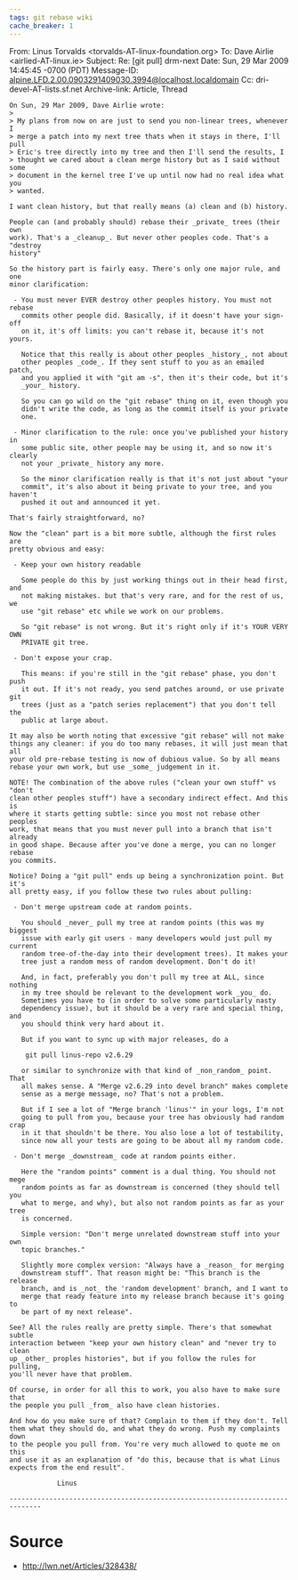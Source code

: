 ```yaml
---
tags: git rebase wiki
cache_breaker: 1
---
```


From: Linus Torvalds <torvalds-AT-linux-foundation.org> To: Dave Airlie <airlied-AT-linux.ie> Subject: Re: [git pull] drm-next Date: Sun, 29 Mar 2009 14:45:45 -0700 (PDT) Message-ID: <alpine.LFD.2.00.0903291409030.3994@localhost.localdomain> Cc: dri-devel-AT-lists.sf.net Archive-link: Article, Thread

    On Sun, 29 Mar 2009, Dave Airlie wrote:
    >
    > My plans from now on are just to send you non-linear trees, whenever I
    > merge a patch into my next tree thats when it stays in there, I'll pull
    > Eric's tree directly into my tree and then I'll send the results, I
    > thought we cared about a clean merge history but as I said without some
    > document in the kernel tree I've up until now had no real idea what you
    > wanted.

    I want clean history, but that really means (a) clean and (b) history.

    People can (and probably should) rebase their _private_ trees (their own
    work). That's a _cleanup_. But never other peoples code. That's a "destroy
    history"

    So the history part is fairly easy. There's only one major rule, and one
    minor clarification:

     - You must never EVER destroy other peoples history. You must not rebase
       commits other people did. Basically, if it doesn't have your sign-off
       on it, it's off limits: you can't rebase it, because it's not yours.

       Notice that this really is about other peoples _history_, not about
       other peoples _code_. If they sent stuff to you as an emailed patch,
       and you applied it with "git am -s", then it's their code, but it's
       _your_ history.

       So you can go wild on the "git rebase" thing on it, even though you
       didn't write the code, as long as the commit itself is your private
       one.

     - Minor clarification to the rule: once you've published your history in
       some public site, other people may be using it, and so now it's clearly
       not your _private_ history any more.

       So the minor clarification really is that it's not just about "your
       commit", it's also about it being private to your tree, and you haven't
       pushed it out and announced it yet.

    That's fairly straightforward, no?

    Now the "clean" part is a bit more subtle, although the first rules are
    pretty obvious and easy:

     - Keep your own history readable

       Some people do this by just working things out in their head first, and
       not making mistakes. but that's very rare, and for the rest of us, we
       use "git rebase" etc while we work on our problems.

       So "git rebase" is not wrong. But it's right only if it's YOUR VERY OWN
       PRIVATE git tree.

     - Don't expose your crap.

       This means: if you're still in the "git rebase" phase, you don't push
       it out. If it's not ready, you send patches around, or use private git
       trees (just as a "patch series replacement") that you don't tell the
       public at large about.

    It may also be worth noting that excessive "git rebase" will not make
    things any cleaner: if you do too many rebases, it will just mean that all
    your old pre-rebase testing is now of dubious value. So by all means
    rebase your own work, but use _some_ judgement in it.

    NOTE! The combination of the above rules ("clean your own stuff" vs "don't
    clean other peoples stuff") have a secondary indirect effect. And this is
    where it starts getting subtle: since you most not rebase other peoples
    work, that means that you must never pull into a branch that isn't already
    in good shape. Because after you've done a merge, you can no longer rebase
    you commits.

    Notice? Doing a "git pull" ends up being a synchronization point. But it's
    all pretty easy, if you follow these two rules about pulling:

     - Don't merge upstream code at random points.

       You should _never_ pull my tree at random points (this was my biggest
       issue with early git users - many developers would just pull my current
       random tree-of-the-day into their development trees). It makes your
       tree just a random mess of random development. Don't do it!

       And, in fact, preferably you don't pull my tree at ALL, since nothing
       in my tree should be relevant to the development work _you_ do.
       Sometimes you have to (in order to solve some particularly nasty
       dependency issue), but it should be a very rare and special thing, and
       you should think very hard about it.

       But if you want to sync up with major releases, do a

    	git pull linus-repo v2.6.29

       or similar to synchronize with that kind of _non_random_ point. That
       all makes sense. A "Merge v2.6.29 into devel branch" makes complete
       sense as a merge message, no? That's not a problem.

       But if I see a lot of "Merge branch 'linus'" in your logs, I'm not
       going to pull from you, because your tree has obviously had random crap
       in it that shouldn't be there. You also lose a lot of testability,
       since now all your tests are going to be about all my random code.

     - Don't merge _downstream_ code at random points either.

       Here the "random points" comment is a dual thing. You should not mege
       random points as far as downstream is concerned (they should tell you
       what to merge, and why), but also not random points as far as your tree
       is concerned.

       Simple version: "Don't merge unrelated downstream stuff into your own
       topic branches."

       Slightly more complex version: "Always have a _reason_ for merging
       downstream stuff". That reason might be: "This branch is the release
       branch, and is _not_ the 'random development' branch, and I want to
       merge that ready feature into my release branch because it's going to
       be part of my next release".

    See? All the rules really are pretty simple. There's that somewhat subtle
    interaction between "keep your own history clean" and "never try to clean
    up _other_ proples histories", but if you follow the rules for pulling,
    you'll never have that problem.

    Of course, in order for all this to work, you also have to make sure that
    the people you pull _from_ also have clean histories.

    And how do you make sure of that? Complain to them if they don't. Tell
    them what they should do, and what they do wrong. Push my complaints down
    to the people you pull from. You're very much allowed to quote me on this
    and use it as an explanation of "do this, because that is what Linus
    expects from the end result".

    			Linus

    ------------------------------------------------------------------------------

# Source

-   <http://lwn.net/Articles/328438/>
